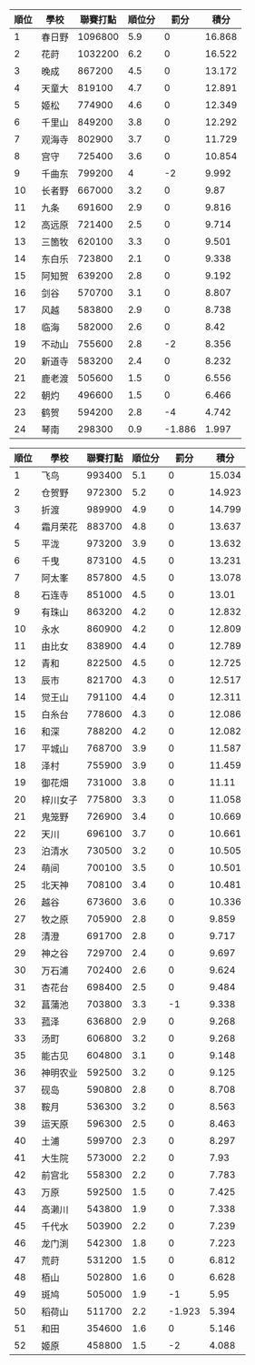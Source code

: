 順位|學校|聯賽打點|順位分|罰分|積分
-|-|-|-|-|-
1|春日野|1096800|5.9|0|16.868
2|花莳|1032200|6.2|0|16.522
3|晚成|867200|4.5|0|13.172
4|天童大|819100|4.7|0|12.891
5|姬松|774900|4.6|0|12.349
6|千里山|849200|3.8|0|12.292
7|观海寺|802900|3.7|0|11.729
8|宫守|725400|3.6|0|10.854
9|千曲东|799200|4|-2|9.992
10|长者野|667000|3.2|0|9.87
11|九条|691600|2.9|0|9.816
12|高远原|721400|2.5|0|9.714
13|三箇牧|620100|3.3|0|9.501
14|东白乐|723800|2.1|0|9.338
15|阿知贺|639200|2.8|0|9.192
16|剑谷|570700|3.1|0|8.807
17|风越|583800|2.9|0|8.738
18|临海|582000|2.6|0|8.42
19|不动山|755600|2.8|-2|8.356
20|新道寺|583200|2.4|0|8.232
21|鹿老渡|505600|1.5|0|6.556
22|朝灼|496600|1.5|0|6.466
23|鹤贺|594200|2.8|-4|4.742
24|琴南|298300|0.9|-1.886|1.997

順位|學校|聯賽打點|順位分|罰分|積分
-|-|-|-|-|-
1|飞鸟|993400|5.1|0|15.034
2|仓贺野|972300|5.2|0|14.923
3|折渡|989900|4.9|0|14.799
4|霜月荣花|883700|4.8|0|13.637
5|平泷|973200|3.9|0|13.632
6|千曳|873100|4.5|0|13.231
7|阿太峯|857800|4.5|0|13.078
8|石连寺|851000|4.5|0|13.01
9|有珠山|863200|4.2|0|12.832
10|永水|860900|4.2|0|12.809
11|由比女|838900|4.4|0|12.789
12|青和|822500|4.5|0|12.725
13|辰市|821700|4.3|0|12.517
14|觉王山|791100|4.4|0|12.311
15|白糸台|778600|4.3|0|12.086
16|和深|788200|4.2|0|12.082
17|平城山|768700|3.9|0|11.587
18|泽村|755900|3.9|0|11.459
19|御花畑|731000|3.8|0|11.11
20|梓川女子|775800|3.3|0|11.058
21|鬼笼野|726900|3.4|0|10.669
22|天川|696100|3.7|0|10.661
23|泊清水|730500|3.2|0|10.505
24|萌间|700100|3.5|0|10.501
25|北天神|708100|3.4|0|10.481
26|越谷|673600|3.6|0|10.336
27|牧之原|705900|2.8|0|9.859
28|清澄|691700|2.8|0|9.717
29|神之谷|729700|2.4|0|9.697
30|万石浦|702400|2.6|0|9.624
31|杏花台|698400|2.5|0|9.484
32|菖蒲池|703800|3.3|-1|9.338
33|菰泽|636800|2.9|0|9.268
33|汤町|606800|3.2|0|9.268
35|能古见|604800|3.1|0|9.148
36|神明农业|592500|3.2|0|9.125
37|砚岛|590800|2.8|0|8.708
38|鞍月|536300|3.2|0|8.563
39|运天原|596300|2.5|0|8.463
40|土浦|599700|2.3|0|8.297
41|大生院|573000|2.2|0|7.93
42|前宫北|558300|2.2|0|7.783
43|万原|592500|1.5|0|7.425
44|高濑川|543800|1.9|0|7.338
45|千代水|503900|2.2|0|7.239
46|龙门渕|542300|1.8|0|7.223
47|荒莳|531200|1.5|0|6.812
48|栢山|502800|1.6|0|6.628
49|斑鸠|505000|1.9|-1|5.95
50|稻荷山|511700|2.2|-1.923|5.394
51|和田|354600|1.6|0|5.146
52|姬原|458800|1.5|-2|4.088
